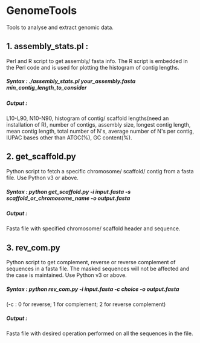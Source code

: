 # GenomeTools
Tools to analyse and extract genomic data.

## 1. assembly_stats.pl :
Perl and R script to get assembly/ fasta info. The R script is embedded in the Perl code and is used for plotting the histogram of contig lengths.
##### Syntax : ./assembly_stats.pl your_assembly.fasta min_contig_length_to_consider
##### Output : 
L10-L90, N10-N90, histogram of contig/ scaffold lengths(need an installation of R), number of contigs, assembly size, longest contig length, mean contig length, total number of N's, average number of N's per contig, IUPAC bases other than ATGC(%), GC content(%).


## 2. get_scaffold.py
Python script to fetch a specific chromosome/ scaffold/ contig from a fasta file. Use Python v3 or above.
##### Syntax : python get_scaffold.py -i input.fasta -s scaffold_or_chromosome_name -o output.fasta
##### Output : 
Fasta file with specified chromosome/ scaffold header and sequence.

## 3. rev_com.py
Python script to get complement, reverse or reverse complement of sequences in a fasta file. The masked sequences will not be affected and the case is maintained. Use Python v3 or above.
##### Syntax : python rev_com.py -i input.fasta -c choice -o output.fasta
(-c : 0 for reverse; 1 for complement; 2 for reverse complement)
##### Output : 
Fasta file with desired operation performed on all the sequences in the file.
